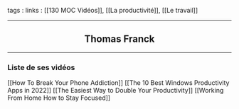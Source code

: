 tags : 
links : [[130 MOC Vidéos]], [[La productivité]], [[Le travail]]

****

<h2 style="text-align: center;"> Thomas Franck </h2>

****


### Liste de ses vidéos

[[How To Break Your Phone Addiction]]
[[The 10 Best Windows Productivity Apps in 2022]]
[[The Easiest Way to Double Your Productivity]]
[[Working From Home How to Stay Focused]]